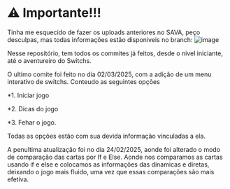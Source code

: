 # ⚠️ Importante!!!
Tinha me esquecido de fazer os uploads anteriores no SAVA, peço desculpas, mas todas informações estão disponiveis no branch:
![image](https://github.com/user-attachments/assets/5ba47083-44ec-4ee6-acf6-b166cfbc42ea)


Nesse repositório, tem todos os commites já feitos, desde o nivel iniciante, até o aventureiro do Switchs.

O ultimo comite foi feito no dia 02/03/2025, com a adição de um menu interativo de switchs.
Conteudo as seguintes opções

*1. Iniciar jogo

*2. Dicas do jogo

*3. Fehar o jogo.

Todas as opções estão com sua devida informação vinculadas a ela.

A penultima atualização foi no dia 24/02/2025, aonde foi alterado o modo de comparação das cartas por If e Else.
Aonde nos comparamos as cartas usando if e else e colocamos as informações das dinamicas e diretas, deixando o jogo mais fluido, uma vez que essas comparações são mais efetiva.
